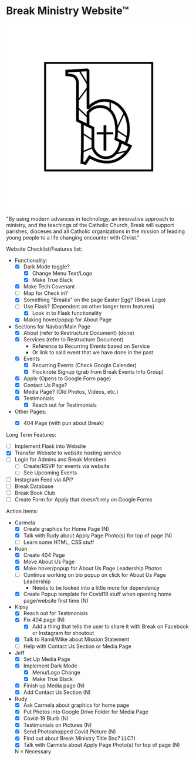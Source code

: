 # Break Ministry Website™

![Break Ministry](static/images/Logo_Icon_Frame.png)

"By using modern advances in technology, an innovative approach to ministry, and the teachings of the Catholic Church, Break will support parishes, dioceses and all Catholic organizations in the mission of leading young people to a life changing encounter with Christ."

Website Checklist/Features list:
- Functionality:
    - [x] Dark Mode toggle?
        - [x] Change Menu Text/Logo
        - [x] Make True Black
    - [x] Make Tech Covenant
    - [ ] Map for Check in?
    - [x] Something "Breaks" on the page Easter Egg? (Break Logo)
    - [ ] Use Flask? (Dependent on other longer term features)
        - [x] Look in to Flask functionality
    - [x] Making hover/popup for About Page

- Sections for Navbar/Main Page
    - [x] About (refer to Restructure Document) (done)
    - [x] Services (refer to Restructure Document)
        - Reference to Recurring Events based on Service
        - Or link to said event that we have done in the past
    - [x] Events
        - [x] Recurring Events (Check Google Calender)
        - [x] Flocknote Signup (grab from Break Events Info Group)
    - [x] Apply (Opens to Google Form page)
    - [x] Contact Us Page?
    - [x] Media Page? (Old Photos, Videos, etc.)
    - [x] Testimonials
        - [x] Reach out for Testimonials

- Other Pages:
    - [x] 404 Page (with pun about Break)


Long Term Features:
- [ ] Implement Flask into Website 
- [x] Transfer Website to website hosting service
- [ ] Login for Admins and Break Members
    - [ ] Create/RSVP for events via website
    - [ ] See Upcoming Events
- [ ] Instagram Feed via API?
- [ ] Break Database
- [ ] Break Book Club
- [ ] Create Form for Apply that doesn't rely on Google Forms

Action Items:
- Carmela
    - [x] Create graphics for Home Page (N)
    - [x] Talk with Rudy about Apply Page Photo(s) for top of page (N)
    - [ ] Learn some HTML, CSS stuff
- Ruan
    - [x] Create 404 Page
    - [x] Move About Us Page
    - [x] Make hover/popup for About Us Page Leadership Photos
    - [ ] Continue working on bio popup on click for About Us Page Leadership
        - Needs to be looked into a little more for dependency
    - [x] Create Popup template for Covid19 stuff when opening home page/website first time (N)

- Kipsy
    - [x] Reach out for Testimonials
    - [x] Fix 404 page (N)
        - [x] Add a thing that tells the user to share it with Break on Facebook or Instagram for shoutout
    - [x] Talk to Ramil/Mike about Mission Statement
    - [ ] Help with Contact Us Section or Media Page

- Jeff
    - [x] Set Up Media Page
    - [x] Implement Dark Mode
        - [x] Menu/Logo Change
        - [x] Make True Black
    - [x] Finish up Media page (N)
    - [x] Add Contact Us Section (N)

- Rudy
    - [x] Ask Carmela about graphics for home page
    - [x] Put Photos into Google Drive Folder for Media Page
    - [x] Covid-19 Blurb (N)
    - [x] Testimonials on Pictures (N)
    - [x] Send Photoshopped Covid Picture (N)
    - [x] Find out about Break Ministry Title (Inc? LLC?)
    - [x] Talk with Carmela about Apply Page Photo(s) for top of page (N)

    N = Necessary
